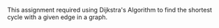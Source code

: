 This assignment required using Dijkstra's Algorithm to find the shortest cycle with a given edge in a graph.
